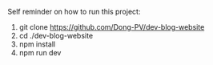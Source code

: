 
Self reminder on how to run this project:

1. git clone https://github.com/Dong-PV/dev-blog-website
2. cd ./dev-blog-website
3. npm install
4. npm run dev
